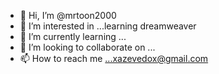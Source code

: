 - 👋 Hi, I’m @mrtoon2000
- 👀 I’m interested in ...learning dreamweaver
- 🌱 I’m currently learning ...
- 💞️ I’m looking to collaborate on ...
- 📫 How to reach me ...xazevedox@gmail.com

<!---
mrtoon2000/mrtoon2000 is a ✨ special ✨ repository because its `README.md` (this file) appears on your GitHub profile.
You can click the Preview link to take a look at your changes.
--->
